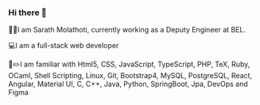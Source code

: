 ### Hi there 👋

👨‍🎓I am Sarath Molathoti, currently working as a Deputy Engineer at BEL.

💻I am a full-stack web developer

📝✏️I am familiar with Html5, CSS, JavaScript, TypeScript, PHP, TeX, Ruby, OCaml, Shell Scripting, Linux, Git, Bootstrap4, MySQL, PostgreSQL, React, Angular, Material UI, C, C++, Java, Python, SpringBoot, Jpa, DevOps and Figma

<!--
**Sarath-Molathoti/Sarath-Molathoti** is a ✨ _special_ ✨ repository because its `README.md` (this file) appears on your GitHub profile.

Here are some ideas to get you started:

- 🔭 I’m currently working on ...
- 🌱 I’m currently learning ...
- 👯 I’m looking to collaborate on ...
- 🤔 I’m looking for help with ...
- 💬 Ask me about ...
- 📫 How to reach me: ...
- 😄 Pronouns: ...
- ⚡ Fun fact: ...
-->
